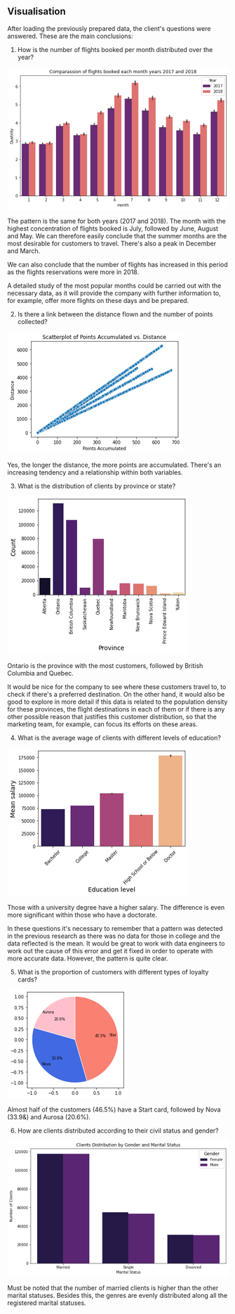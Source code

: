 ## Visualisation

After loading the previously prepared data, the client's questions were answered. These are the main conclusions: 

1. How is the number of flights booked per month distributed over the year?


![alt text](image.png)


The pattern is the same for both years (2017 and 2018). The month with the highest concentration of flights booked is July, followed by June, August and May. We can therefore easily conclude that the summer months are the most desirable for customers to travel. There's also a peak in December and March. 

We can also conclude that the number of flights has increased in this period as the flights reservations were more in 2018. 

A detailed study of the most popular months could be carried out with the necessary data, as it will provide the company with further information to, for example, offer more flights on these days and be prepared.

2. Is there a link between the distance flown and the number of points collected?


![alt text](image-1.png)


Yes, the longer the distance, the more points are accumulated. There's an increasing tendency and a relationship within both variables. 

3. What is the distribution of clients by province or state?


![alt text](image-2.png)


Ontario is the province with the most customers, followed by British Columbia and Quebec. 

It would be nice for the company to see where these customers travel to, to check if there's a preferred destination. On the other hand, it would also be good to explore in more detail if this data is related to the population density for these provinces, the flight destinations in each of them or if there is any other possible reason that justifies this customer distribution, so that the marketing team, for example, can focus its efforts on these areas. 

4. What is the average wage of clients with different levels of education?


![alt text](image-3.png)


Those with a university degree have a higher salary. The difference is even more significant within those who have a doctorate. 

In these questions it's necessary to remember that a pattern was detected in the previous research as there was no data for those in college and the data reflected is the mean. It would be great to work with data engineers to work out the cause of this error and get it fixed in order to operate with more accurate data. However, the pattern is quite clear. 

5. What is the proportion of customers with different types of loyalty cards?


![alt text](image-4.png)


Almost half of the customers (46.5%) have a Start card, followed by Nova (33.9&) and Aurosa (20.6%). 

6. How are clients distributed according to their civil status and gender?


![alt text](image-5.png)


Must be noted that the number of married clients is higher than the other marital statuses. Besides this, the genres are evenly distributed along all the registered marital statuses. 